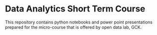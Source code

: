 # Data Analytics Short Term Course

This repository contains python notebooks and power point presentations prepared for the micro-course that is offered by open data lab, GCK.

